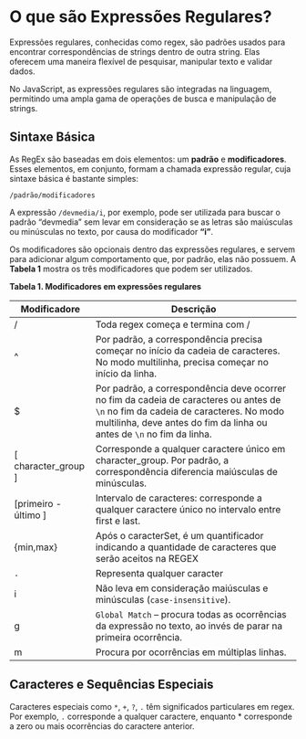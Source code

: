 # O que são Expressões Regulares?

Expressões regulares, conhecidas como regex, são padrões usados para encontrar correspondências de strings dentro de outra string. Elas oferecem uma maneira flexível de pesquisar, manipular texto e validar dados.

No JavaScript, as expressões regulares são integradas na linguagem, permitindo uma ampla gama de operações de busca e manipulação de strings.

## Sintaxe Básica

As RegEx são baseadas em dois elementos: um **padrão** e **modificadores**. Esses elementos, em conjunto, formam a chamada expressão regular, cuja sintaxe básica é bastante simples:

```
/padrão/modificadores
```

A expressão `/devmedia/i`, por exemplo, pode ser utilizada para buscar o padrão “devmedia” sem levar em consideração se as letras são maiúsculas ou minúsculas no texto, por causa do modificador **“i”**.

Os modificadores são opcionais dentro das expressões regulares, e servem para adicionar algum comportamento que, por padrão, elas não possuem. A **Tabela 1** mostra os três modificadores que podem ser utilizados.

**Tabela 1. Modificadores em expressões regulares**

|Modificadore|Descrição|
|------------|---------|
|/|Toda regex começa e termina com /|
|^|Por padrão, a correspondência precisa começar no início da cadeia de caracteres. No modo multilinha, precisa começar no início da linha.|
|$|	Por padrão, a correspondência deve ocorrer no fim da cadeia de caracteres ou antes de `\n` no fim da cadeia de caracteres. No modo multilinha, deve antes do fim da linha ou antes de `\n` no fim da linha.|
|[ character_group ]|Corresponde a qualquer caractere único em character_group. Por padrão, a correspondência diferencia maiúsculas de minúsculas.|
|[primeiro - último ]|Intervalo de caracteres: corresponde a qualquer caractere único no intervalo entre first e last.|
|{min,max}|Após o caracterSet, é um quantificador indicando a quantidade de caracteres que serão aceitos na REGEX|
|`.`|Representa qualquer caracter|
|i|Não leva em consideração maiúsculas e minúsculas (`case-insensitive`).|
|g|`Global Match` – procura todas as ocorrências da expressão no texto, ao invés de parar na primeira ocorrência.|
|m|Procura por ocorrências em múltiplas linhas.|

## Caracteres e Sequências Especiais

Caracteres especiais como `*`, `+`, `?`, `.` têm significados particulares em regex. Por exemplo, `.` corresponde a qualquer caractere, enquanto * corresponde a zero ou mais ocorrências do caractere anterior.